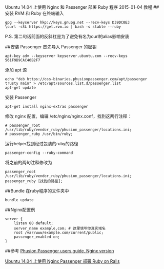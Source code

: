 Ubuntu 14.04 上使用 Nginx 和 Passenger 部署 Ruby 程序
2015-01-04
教程
##安装 RVM 和 Ruby
在终端输入

    gpg --keyserver hkp://keys.gnupg.net --recv-keys D39DC0E3
    \curl -sSL https://get.rvm.io | bash -s stable --ruby

P.S. 第二句话前面的反斜杠是为了避免有名为curl的alias影响安装

##安装 Passenger
首先导入 Passenger 的密钥

    apt-key adv --keyserver keyserver.ubuntu.com --recv-keys 561F9B9CAC40B2F7

添加 apt 源

    echo "deb https://oss-binaries.phusionpassenger.com/apt/passenger trusty main" > /etc/apt/sources.list.d/passenger.list
    apt-get update

安装 Passenger

    apt-get install nginx-extras passenger

修改 nginx 配置，编辑 /etc/nginx/nginx.conf，找到这两行注释：

    # passenger_root /usr/lib/ruby/vendor_ruby/phusion_passenger/locations.ini;
    # passenger_ruby /usr/bin/ruby;

运行helper找到经过包装的ruby的路径

    passenger-config --ruby-command

将之前的两句注释修改为

    passenger_root /usr/lib/ruby/vendor_ruby/phusion_passenger/locations.ini;
    passenger_ruby [找到的路径];

##Bundle
在ruby程序的文件夹中

    bundle update

##Nginx配置例

    server {
        listen 80 default;
        server_name example.com; # 这里填写你真实域名
        root /var/www/example.com/current/public;
        passenger_enabled on;
    }

##参考
[Phusion Passenger users guide, Nginx version](https://www.phusionpassenger.com/documentation/Users%20guide%20Nginx.html#PassengerRuby)

[Ubuntu 14.04 上使用 Nginx Passenger 部署 Ruby on Rails](https://github.com/ruby-china/ruby-china/wiki/Ubuntu-14.04-%E4%B8%8A%E4%BD%BF%E7%94%A8-Nginx-Passenger-%E9%83%A8%E7%BD%B2-Ruby-on-Rails)

